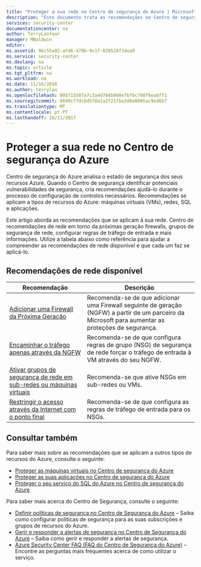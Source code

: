 ```yaml
---
title: "Proteger a sua rede no Centro de segurança do Azure | Microsoft Docs"
description: "Este documento trata as recomendações no Centro de segurança do Azure que o ajudam a proteger a rede do Azure e manter em conformidade com as políticas de segurança."
services: security-center
documentationcenter: na
author: TerryLanfear
manager: MBaldwin
editor: 
ms.assetid: 96c55a02-afd6-478b-9c1f-039528f3dea0
ms.service: security-center
ms.devlang: na
ms.topic: article
ms.tgt_pltfrm: na
ms.workload: na
ms.date: 11/16/2016
ms.author: terrylan
ms.openlocfilehash: 00b715507a7c3a4d784b800e7bf0c700f6ea6ff1
ms.sourcegitcommit: 6699c77dcbd5f8a1a2f21fba3d0a0005ac9ed6b7
ms.translationtype: MT
ms.contentlocale: pt-PT
ms.lasthandoff: 10/11/2017
---
```

# <a name="protecting-your-network-in-azure-security-center"></a>Proteger a sua rede no Centro de segurança do Azure
Centro de segurança do Azure analisa o estado de segurança dos seus recursos Azure. Quando o Centro de segurança identificar potenciais vulnerabilidades de segurança, cria recomendações ajudá-lo durante o processo de configuração de controlos necessários.  Recomendações se aplicam a tipos de recursos do Azure: máquinas virtuais (VMs), redes, SQL e aplicações.

Este artigo aborda as recomendações que se aplicam à sua rede.  Centro de recomendações de rede em torno da próximas geração firewalls, grupos de segurança de rede, configurar regras de tráfego de entrada e mais informações.  Utilize a tabela abaixo como referência para ajudar a compreender as recomendações de rede disponível e que cada um faz se aplicá-lo.

## <a name="available-network-recommendations"></a>Recomendações de rede disponível
| Recomendação | Descrição |
| --- | --- |
| [Adicionar uma Firewall da Próxima Geração](security-center-add-next-generation-firewall.md) |Recomenda-se de que adicionar uma Firewall seguinte de geração (NGFW) a partir de um parceiro da Microsoft para aumentar as proteções de segurança. |
| [Encaminhar o tráfego apenas através da NGFW](security-center-add-next-generation-firewall.md#route-traffic-through-ngfw-only) |Recomenda-se de que configura regras de grupo (NSG) de segurança de rede forçar o tráfego de entrada à VM através do seu NGFW. |
| [Ativar grupos de segurança de rede em sub-redes ou máquinas virtuais](security-center-enable-network-security-groups.md) |Recomenda-se que ative NSGs em sub-redes ou VMs. |
| [Restringir o acesso através da Internet com o ponto final](security-center-restrict-access-through-internet-facing-endpoints.md) |Recomenda-se de que configura as regras de tráfego de entrada para os NSGs. |

## <a name="see-also"></a>Consultar também
Para saber mais sobre as recomendações que se aplicam a outros tipos de recursos do Azure, consulte o seguinte:

* [Proteger as máquinas virtuais no Centro de segurança do Azure](security-center-virtual-machine-recommendations.md)
* [Proteger as suas aplicações no Centro de segurança do Azure](security-center-application-recommendations.md)
* [Proteger o seu serviço do SQL do Azure no Centro de segurança do Azure](security-center-sql-service-recommendations.md)

Para saber mais acerca do Centro de Segurança, consulte o seguinte:

* [Definir políticas de segurança no Centro de Segurança do Azure](security-center-policies.md) – Saiba como configurar políticas de segurança para as suas subscrições e grupos de recursos do Azure.
* [Gerir e responder a alertas de segurança no Centro de Segurança do Azure](security-center-managing-and-responding-alerts.md) – Saiba como gerir e responder a alertas de segurança.
* [Azure Security Center FAQ (FAQ do Centro de Segurança do Azure)](security-center-faq.md) – Encontre as perguntas mais frequentes acerca de como utilizar o serviço.
